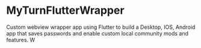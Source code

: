 # MyTurnFlutterWrapper
Custom webview wrapper app using Flutter to build a Desktop, IOS, Android app that saves passwords and enable custom local community mods and features. 
W